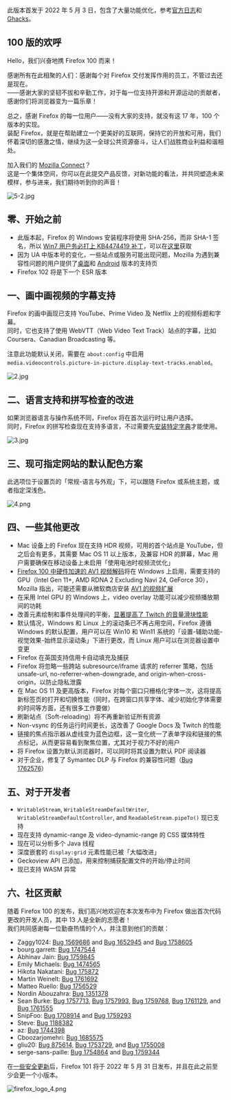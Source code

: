 此版本首发于 2022 年 5 月 3 日，包含了大量功能优化，参考[官方日志](https://www.mozilla.org/en-US/firefox/100.0/releasenotes/)和 [Ghacks](https://www.ghacks.net/2022/05/03/mozilla-releases-firefox-100-here-is-what-is-new/)。

## 100 版的欢呼

Hello，我们兴奋地携 Firefox 100 而来！

感谢所有在此相聚的人们：感谢每个对 Firefox 交付发挥作用的员工，不管过去还是现在。  
——感谢大家的坚韧不拔和辛勤工作，对于每一位支持开源和开源运动的贡献者，感谢你们将浏览器变为一篇乐章！

总之，感谢 Firefox 的每一位用户——没有大家的支持，就没有这 17 年，100 个版本的实现。  
装配 Firefox，就是在帮助建立一个更美好的互联网，保持它的开放和可用，我们怀着深切的感激之情，继续为这一全球公共资源奋斗，让人们战胜商业利益和谐相处。

加入我们的 [Mozilla Connect](https://connect.mozilla.org/)？  
这是一个集体空间，你可以在此提交产品反馈，对新功能的看法，并共同塑造未来模样，参与进来，我们期待听到你的声音！

![5-2.jpg](https://s2.loli.net/2022/05/05/cBtOUdbJY5rEz19.jpg)

## 零、开始之前

+ 此版本起，Firefox 的 Windows 安装程序将使用 SHA-256，而非 SHA-1 签名，所以 [Win7 用户务必打上 KB4474419 补丁](https://www.ghacks.net/2022/04/01/firefox-100-requires-the-windows-update-kb4474419-on-windows-7/)，可以在[这里](https://support.microsoft.com/en-us/topic/sha-2-code-signing-support-update-for-windows-server-2008-r2-windows-7-and-windows-server-2008-september-23-2019-84a8aad5-d8d9-2d5c-6d78-34f9aa5f8339)获取
+ 因为 UA 中版本号的变化，一些站点或服务可能出现问题，Mozilla 为遇到兼容性问题的用户提供了[桌面](https://support.mozilla.org/kb/difficulties-opening-or-using-website-firefox-100)和 [Android](https://support.mozilla.org/kb/difficulties-firefox-android-100) 版本的支持页
+ Firefox 102 将是下一个 ESR 版本

## 一、画中画视频的字幕支持

Firefox 的画中画现已支持 YouTube、Prime Video 及 Netflix 上的视频标题和字幕。  
同时，它也支持了使用 WebVTT（Web Video Text Track）站点的字幕，比如 Coursera、Canadian Broadcasting 等。

注意此功能默认关闭，需要在 `about:config` 中启用 `media.videocontrols.picture-in-picture.display-text-tracks.enabled`。

![2.jpg](https://s2.loli.net/2022/05/04/NLCezsMBfjEUxyD.jpg)

## 二、语言支持和拼写检查的改进

如果浏览器语言与操作系统不同，Firefox 将在首次运行时让用户选择。  
同时，Firefox 的拼写检查现在支持多语言，不过需要先[安装特定字典](https://addons.mozilla.org/en-US/firefox/language-tools/)才能使用。

![3.jpg](https://s2.loli.net/2022/05/04/akXwKYt46gHC9BI.jpg)

## 三、现可指定网站的默认配色方案

此选项位于设置页的「常规-语言与外观」下，可以跟随 Firefox 或系统主题，或者指定深浅色。

![4.png](https://s2.loli.net/2022/05/04/7eFGCpO9rYdEmJM.png)

## 四、一些其他更改

+ Mac 设备上的 Firefox 现在支持 HDR 视频，可用的首个站点是 YouTube，但之后会有更多，其需要 Mac OS 11 以上版本，及兼容 HDR 的屏幕，Mac 用户需要确保在移动设备上未启用「使用电池时视频流优化」
+ [Firefox 100 中硬件加速的 AV1 视频解码](https://www.ghacks.net/2022/03/21/firefox-100-is-getting-av1-hardware-decoding-support-on-windows/)将在 Windows 上启用，需要支持的 GPU（Intel Gen 11+, AMD RDNA 2 Excluding Navi 24, GeForce 30），Mozilla 指出，可能还需要从微软商店安装 [AV1 的视频扩展](https://www.microsoft.com/en-us/p/av1-video-extension/9mvzqvxjbq9v?activetab=pivot:overviewtab)
+ 在采用 Intel GPU 的 Windows 上，video overlay 功能可以减少视频播放期间的功耗
+ 改善元素绘制和事件处理间的平衡，[显著提高了 Twitch 的音量滑块性能](https://jrmuizel.github.io/twitch/volume.html)
+ 默认情况，Windows 和 Linux 上的滚动条已不再占用空间，Firefox 遵循 Windows 的默认配置，用户可以在 Win10 和 Win11 系统的「设置-辅助功能-视觉效果-始终显示滚动条」下进行更改，而 Linux 用户可以在浏览器设置中变更
+ Firefox 在英国支持信用卡自动填充及捕获
+ Firefox 将忽略一些跨站 subresource/iframe 请求的 referrer 策略，包括 unsafe-url, no-referrer-when-downgrade, and origin-when-cross-origin，以防止隐私泄露
+ 在 Mac OS 11 及更高版本，Firefox 对每个窗口只栅格化字体一次，这将提高新标签页的打开和切换性能（同时，在跨窗口共享字体、减少初始化字体需要的时间等方面，还有很多工作要做）
+ 刷新站点（Soft-reloading）将不再重新验证所有资源
+ Non-vsync 的任务运行时间更长，这改善了 Google Docs 及 Twitch 的性能
+ 链接的焦点指示器从虚线变为蓝色边框，这一变化统一了表单字段和链接的焦点标记，从而更容易看到聚焦位置，尤其对于视力不好的用户
+ 将 Firefox 设置为默认浏览器时，可以同时将其设置为默认 PDF 阅读器
+ 对于企业，修复了 Symantec DLP 与 Firefox 的兼容性问题（[Bug 1762576](https://bugzilla.mozilla.org/show_bug.cgi?id=1762576)）

## 五、对于开发者

+ `WritableStream`, `WritableStreamDefaultWriter`, `WritableStreamDefaultController`, and `ReadableStream.pipeTo()` 现已支持
+ 现在支持 dynamic-range 及 video-dynamic-range 的 CSS 媒体特性
+ 现在可以分析多个 Java 线程
+ 深度嵌套的 `display:grid` 元素性能已被「大幅改进」
+ Geckoview API 已添加，用来控制捕获配置文件的开始/停止时间
+ 现已支持 WASM 异常

## 六、社区贡献

随着 Firefox 100 的发布，我们高兴地欢迎在本次发布中为 Firefox 做出首次代码更改的开发人员，其中 13 人是全新的志愿者！  
我们共同感谢每一位勤奋热情的个人，并注意到他们的贡献：

+ Zaggy1024: [Bug 1569686](https://bugzilla.mozilla.org/show_bug.cgi?id=1569686) and [Bug 1652945](https://bugzilla.mozilla.org/show_bug.cgi?id=1652945) and [Bug 1758605](https://bugzilla.mozilla.org/show_bug.cgi?id=1758605)
+ bourg.garrett: [Bug 1747544](https://bugzilla.mozilla.org/show_bug.cgi?id=1747544)
+ Abhinav Jain: [Bug 1759845](https://bugzilla.mozilla.org/show_bug.cgi?id=1759845)
+ Emily Michaels: [Bug 1474565](https://bugzilla.mozilla.org/show_bug.cgi?id=1474565)
+ Hikota Nakatani: [Bug 175872](https://bugzilla.mozilla.org/show_bug.cgi?id=1758725)
+ Martin Weinelt: [Bug 1761692](https://bugzilla.mozilla.org/show_bug.cgi?id=1761692)
+ Matteo Ruello: [Bug 1756529](https://bugzilla.mozilla.org/show_bug.cgi?id=1756529)
+ Nordin Abouzahra: [Bug 1351378](https://bugzilla.mozilla.org/show_bug.cgi?id=1351378)
+ Sean Burke: [Bug 1757713](https://bugzilla.mozilla.org/show_bug.cgi?id=1757713), [Bug 1757993](https://bugzilla.mozilla.org/show_bug.cgi?id=1757993), [Bug 1759768](https://bugzilla.mozilla.org/show_bug.cgi?id=1759768), [Bug 1761129](https://bugzilla.mozilla.org/show_bug.cgi?id=1761129), and [Bug 1761555](https://bugzilla.mozilla.org/show_bug.cgi?id=1761555)
+ SnipFoo: [Bug 1708914](https://bugzilla.mozilla.org/show_bug.cgi?id=1708914) and [Bug 1759293](https://bugzilla.mozilla.org/show_bug.cgi?id=1759293)
+ Steve: [Bug 1188382](https://bugzilla.mozilla.org/show_bug.cgi?id=1188382)
+ az: [Bug 1744398](https://bugzilla.mozilla.org/show_bug.cgi?id=1744398)
+ Cboozarjomehri: [Bug 1685575](https://bugzilla.mozilla.org/show_bug.cgi?id=168557)
+ gliu20: [Bug 875614,](https://bugzilla.mozilla.org/show_bug.cgi?id=875614) [Bug 1753729](https://bugzilla.mozilla.org/show_bug.cgi?id=1753729), and [Bug 1755008](https://bugzilla.mozilla.org/show_bug.cgi?id=1755008)
+ serge-sans-paille: [Bug 1754864](https://bugzilla.mozilla.org/show_bug.cgi?id=1754864) and [Bug 1759344](https://bugzilla.mozilla.org/show_bug.cgi?id=1759344)

在[一些安全更新](https://www.mozilla.org/en-US/security/advisories/)后，Firefox 101 将于 2022 年 5 月 31 日发布，并且在此之前至少会更一个小版本。

![firefox_logo_4.png](https://s2.loli.net/2022/05/05/WoPkKjREL4t6qhD.png)